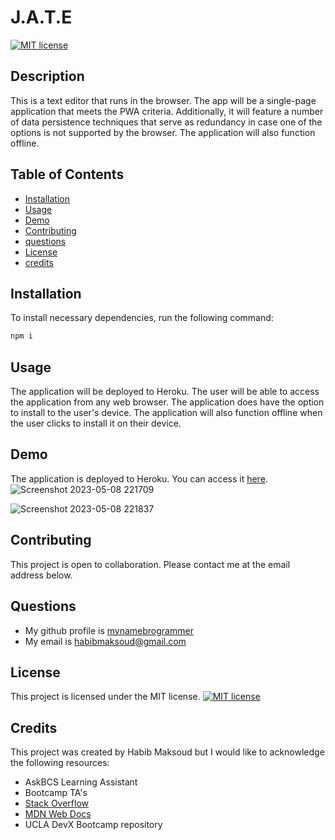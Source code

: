
# J.A.T.E

[![MIT license](https://img.shields.io/badge/License-MIT-brightgreen.svg)](https://opensource.org/licenses/MIT)

## Description

This is a text editor that runs in the browser. The app will be a single-page application that meets the PWA criteria. Additionally, it will feature a number of data persistence techniques that serve as redundancy in case one of the options is not supported by the browser. The application will also function offline.

## Table of Contents

- [Installation](#installation)
- [Usage](#usage)
- [Demo](#demo)
- [Contributing](#contributing)
- [questions](#questions)
- [License](#license)
- [credits](#credits)

## Installation

To install necessary dependencies, run the following command:

```bash
npm i
```

## Usage

The application will be deployed to Heroku. The user will be able to access the application from any web browser. The application does have the option to install to the user's device. The application will also function offline when the user clicks to install it on their device. 

## Demo

The application is deployed to Heroku. You can access it [here](https://frozen-coast-71902.herokuapp.com/).
![Screenshot 2023-05-08 221709](https://user-images.githubusercontent.com/79487250/237000676-bae68cf0-64e7-4e54-ac2a-075ab207c857.png)

![Screenshot 2023-05-08 221837](https://user-images.githubusercontent.com/79487250/237000842-9d3ccf39-6239-4a3e-8757-c45d34a1a57e.png)

## Contributing

This project is open to collaboration. Please contact me at the email address below.

## Questions

- My github profile is [mynamebrogrammer](https://github.com/mynamebrogrammer)
- My email is [habibmaksoud@gmail.com](habibmaksoud@gmail.com)

## License

This project is licensed under the MIT license. [![MIT license](https://img.shields.io/badge/License-MIT-brightgreen.svg)](https://opensource.org/licenses/MIT)

## Credits

This project was created by Habib Maksoud but I would like to acknowledge the following resources:

- AskBCS Learning Assistant
- Bootcamp TA's
- [Stack Overflow](https://stackoverflow.com/)
- [MDN Web Docs](https://developer.mozilla.org/en-US/)
- UCLA DevX Bootcamp repository
